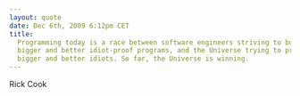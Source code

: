 ```yaml
---
layout: quote
date: Dec 6th, 2009 6:12pm CET
title:
  Programming today is a race between software engineers striving to build
  bigger and better idiot-proof programs, and the Universe trying to produce
  bigger and better idiots. So far, the Universe is winning.
---
```


Rick Cook